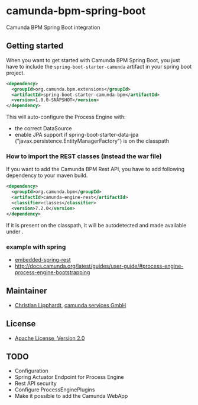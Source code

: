 # camunda-bpm-spring-boot
Camunda BPM Spring Boot integration

## Getting started

When you want to get started with Camunda BPM Spring Boot, you just have to include the `spring-boot-starter-camunda`
artifact in your spring boot project.

```xml
<dependency>
  <groupId>org.camunda.bpm.extensions</groupId>
  <artifactId>spring-boot-starter-camunda-bpm</artifactId>
  <version>1.0.0-SNAPSHOT</version>
</dependency>
```

This will auto-configure the Process Engine with:
* the correct DataSource
* enable JPA support if spring-boot-starter-data-jpa ("javax.persistence.EntityManagerFactory") is on the classpath

### How to import the REST classes (instead the war file)

If you want to add the Camunda BPM Rest API, you have to add following dependency to your maven build.

```xml
<dependency>
  <groupId>org.camunda.bpm</groupId>
  <artifactId>camunda-engine-rest</artifactId>
  <classifier>classes</classifier>
  <version>7.2.0</version>
</dependency>
```

If it is present on the classpath, it will be autodetected and made available under <url>.

### example with spring

* [embedded-spring-rest](https://github.com/camunda/camunda-bpm-examples/tree/master/deployment/embedded-spring-rest)
* http://docs.camunda.org/latest/guides/user-guide/#process-engine-process-engine-bootstrapping

## Maintainer

* [Christian Lipphardt](https://github.com/hawky-4s-), [camunda services GmbH](http://www.camunda.com/)

## License

* [Apache License, Version 2.0](./LICENSE)

## TODO

* Configuration
* Spring Actuator Endpoint for Process Engine
* Rest API security
* Configure ProcessEnginePlugins
* Make it possible to add the Camunda WebApp
